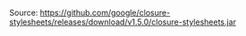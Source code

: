 Source: https://github.com/google/closure-stylesheets/releases/download/v1.5.0/closure-stylesheets.jar